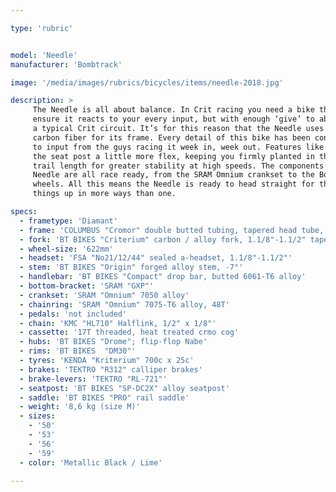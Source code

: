 ```yaml
---

type: 'rubric'


model: 'Needle'
manufacturer: 'Bombtrack'

image: '/media/images/rubrics/bicycles/items/needle-2018.jpg'

description: >
     The Needle is all about balance. In Crit racing you need a bike that has enough stiffness to 
     ensure it reacts to your every input, but with enough ‘give’ to absorb the rougher surfaces of 
     a typical Crit circuit. It’s for this reason that the Needle uses steel, rather than alloy or 
     carbon fiber for its frame. Every detail of this bike has been considered and optimized thanks 
     to input from the guys racing it week in, week out. Features like a shorter seat tube, to allow 
     the seat post a little more flex, keeping you firmly planted in the saddle, or the optimized 
     trail length for greater stability at high speeds. The components and finishing kit on the 
     Needle are all race ready, from the SRAM Omnium crankset to the Bombtrack developed Drome 
     wheels. All this means the Needle is ready to head straight for the nearest Crit race and mix 
     things up in more ways than one.

specs:
  - frametype: 'Diamant'
  - frame: 'COLUMBUS "Cromor" double butted tubing, tapered head tube, brazed dropouts'
  - fork: 'BT BIKES "Criterium" carbon / alloy fork, 1.1/8"-1.1/2" tapered'
  - wheel-size: '622mm'
  - headset: 'FSA "No21/12/44" sealed a-headset, 1.1/8"-1.1/2"'
  - stem: 'BT BIKES "Origin" forged alloy stem, -7°'
  - handlebar: 'BT BIKES "Compact" drop bar, butted 6061-T6 alloy'
  - bottom-bracket: 'SRAM "GXP"'
  - crankset: 'SRAM "Omnium" 7050 alloy'
  - chainring: 'SRAM "Omnium" 7075-T6 alloy, 48T'
  - pedals: 'not included'
  - chain: 'KMC "HL710" Halflink, 1/2" x 1/8"'
  - cassette: '17T threaded, heat treated crmo cog'
  - hubs: 'BT BIKES "Drome"; flip-flop Nabe'
  - rims: 'BT BIKES  "DM30"'
  - tyres: 'KENDA "Kriterium" 700c x 25c'
  - brakes: 'TEKTRO "R312" calliper brakes'
  - brake-levers: 'TEKTRO "RL-721"'
  - seatpost: 'BT BIKES "SP-DC2X" alloy seatpost'
  - saddle: 'BT BIKES "PRO" rail saddle'
  - weight: '8,6 kg (size M)'
  - sizes:
    - '50'
    - '53'
    - '56'
    - '59'
  - color: 'Metallic Black / Lime'

---
```

